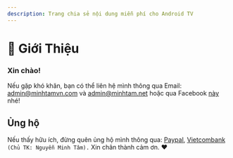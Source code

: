 ```yaml
---
description: Trang chia sẻ nội dung miễn phí cho Android TV
---
```


# 👋 Giới Thiệu

### Xin chào!

Nếu gặp khó khăn, bạn có thể liên hệ mình thông qua Email: [admin@minhtamvn.com](mailto://admin@minhtamnvn.com) và [admin@minhtam.net](mailto://admin@minhtam.net) hoặc qua Facebook [này](http://m.me/100004441507838) nhé!

## Ủng hộ

Nếu thấy hữu ích, đừng quên ủng hộ mình thông qua: [Paypal](https://paypal.me/minhtamvn), [Vietcombank](tel:0391000302815) `(Chủ TK: Nguyễn Minh Tâm).` Xin chân thành cảm ơn. ❤️

